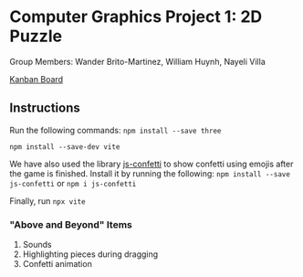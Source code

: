 # Computer Graphics Project 1: 2D Puzzle

Group Members: Wander Brito-Martinez, William Huynh, Nayeli Villa

[Kanban Board](https://trello.com/b/TSXS7rlm/csc3210britohuynhvilla1)


## Instructions

Run the following commands:
`npm install --save three`

`npm install --save-dev vite`

We have also used the library [js-confetti](https://www.npmjs.com/package/js-confetti) to show confetti using emojis after the game is finished. Install it by running the following:
`npm install --save js-confetti` or `npm i js-confetti`

Finally, run
`npx vite`

### "Above and Beyond" Items

1. Sounds
2. Highlighting pieces during dragging
3. Confetti animation

